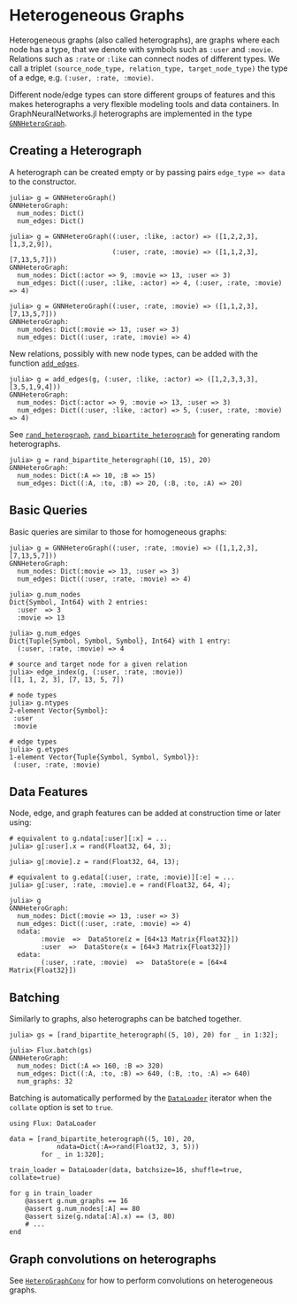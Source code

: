 # Heterogeneous Graphs

Heterogeneous graphs (also called heterographs), are graphs where each node has a type,
that we denote with symbols such as `:user` and `:movie`.
Relations such as `:rate` or `:like` can connect nodes of different types. We call a triplet `(source_node_type, relation_type, target_node_type)` the type of a edge, e.g. `(:user, :rate, :movie)`.

Different node/edge types can store different groups of features
and this makes heterographs a very flexible modeling tools 
and data containers. In GraphNeuralNetworks.jl heterographs are implemented in 
the type [`GNNHeteroGraph`](@ref).


## Creating a Heterograph

A heterograph can be created empty or by passing pairs `edge_type => data` to the constructor.
```jldoctest
julia> g = GNNHeteroGraph()
GNNHeteroGraph:
  num_nodes: Dict()
  num_edges: Dict()
  
julia> g = GNNHeteroGraph((:user, :like, :actor) => ([1,2,2,3], [1,3,2,9]),
                          (:user, :rate, :movie) => ([1,1,2,3], [7,13,5,7]))
GNNHeteroGraph:
  num_nodes: Dict(:actor => 9, :movie => 13, :user => 3)
  num_edges: Dict((:user, :like, :actor) => 4, (:user, :rate, :movie) => 4)

julia> g = GNNHeteroGraph((:user, :rate, :movie) => ([1,1,2,3], [7,13,5,7]))
GNNHeteroGraph:
  num_nodes: Dict(:movie => 13, :user => 3)
  num_edges: Dict((:user, :rate, :movie) => 4)
```
New relations, possibly with new node types, can be added with the function [`add_edges`](@ref).
```jldoctest
julia> g = add_edges(g, (:user, :like, :actor) => ([1,2,3,3,3], [3,5,1,9,4]))
GNNHeteroGraph:
  num_nodes: Dict(:actor => 9, :movie => 13, :user => 3)
  num_edges: Dict((:user, :like, :actor) => 5, (:user, :rate, :movie) => 4)
```
See [`rand_heterograph`](@ref), [`rand_bipartite_heterograph`](@ref)
for generating random heterographs. 

```jldoctest
julia> g = rand_bipartite_heterograph((10, 15), 20)
GNNHeteroGraph:
  num_nodes: Dict(:A => 10, :B => 15)
  num_edges: Dict((:A, :to, :B) => 20, (:B, :to, :A) => 20)
```

## Basic Queries

Basic queries are similar to those for homogeneous graphs:
```jldoctest
julia> g = GNNHeteroGraph((:user, :rate, :movie) => ([1,1,2,3], [7,13,5,7]))
GNNHeteroGraph:
  num_nodes: Dict(:movie => 13, :user => 3)
  num_edges: Dict((:user, :rate, :movie) => 4)

julia> g.num_nodes
Dict{Symbol, Int64} with 2 entries:
  :user  => 3
  :movie => 13

julia> g.num_edges
Dict{Tuple{Symbol, Symbol, Symbol}, Int64} with 1 entry:
  (:user, :rate, :movie) => 4

# source and target node for a given relation
julia> edge_index(g, (:user, :rate, :movie))
([1, 1, 2, 3], [7, 13, 5, 7])

# node types
julia> g.ntypes
2-element Vector{Symbol}:
 :user
 :movie

# edge types
julia> g.etypes
1-element Vector{Tuple{Symbol, Symbol, Symbol}}:
 (:user, :rate, :movie)
```

## Data Features

Node, edge, and graph features can be added at construction time or later using:
```jldoctest
# equivalent to g.ndata[:user][:x] = ...
julia> g[:user].x = rand(Float32, 64, 3);

julia> g[:movie].z = rand(Float32, 64, 13);

# equivalent to g.edata[(:user, :rate, :movie)][:e] = ...
julia> g[:user, :rate, :movie].e = rand(Float32, 64, 4);

julia> g
GNNHeteroGraph:
  num_nodes: Dict(:movie => 13, :user => 3)
  num_edges: Dict((:user, :rate, :movie) => 4)
  ndata:
        :movie  =>  DataStore(z = [64×13 Matrix{Float32}])
        :user  =>  DataStore(x = [64×3 Matrix{Float32}])
  edata:
        (:user, :rate, :movie)  =>  DataStore(e = [64×4 Matrix{Float32}])
```

## Batching
Similarly to graphs, also heterographs can be batched together.
```jldoctest
julia> gs = [rand_bipartite_heterograph((5, 10), 20) for _ in 1:32];

julia> Flux.batch(gs)
GNNHeteroGraph:
  num_nodes: Dict(:A => 160, :B => 320)
  num_edges: Dict((:A, :to, :B) => 640, (:B, :to, :A) => 640)
  num_graphs: 32
```
Batching is automatically performed by the [`DataLoader`](@ref) iterator
when the `collate` option is set to `true`.

```jldoctest
using Flux: DataLoader

data = [rand_bipartite_heterograph((5, 10), 20, 
            ndata=Dict(:A=>rand(Float32, 3, 5))) 
        for _ in 1:320];

train_loader = DataLoader(data, batchsize=16, shuffle=true, collate=true)

for g in train_loader
    @assert g.num_graphs == 16
    @assert g.num_nodes[:A] == 80
    @assert size(g.ndata[:A].x) == (3, 80)    
    # ...
end
```

## Graph convolutions on heterographs

See [`HeteroGraphConv`](@ref) for how to perform convolutions on heterogeneous graphs.

